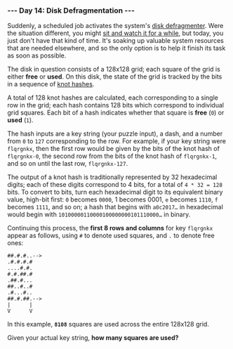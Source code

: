 ### --- Day 14: Disk Defragmentation ---

Suddenly, a scheduled job activates the system's [disk defragmenter](https://en.wikipedia.org/wiki/Defragmentation). Were
the situation different, you might [sit and watch it for a while](https://www.youtube.com/watch?v=kPv1gQ5Rs8A&t=37), but today,
you just don't have that kind of time. It's soaking up valuable system
resources that are needed elsewhere, and so the only option is to help it
finish its task as soon as possible.

The disk in question consists of a 128x128 grid; each square of the grid is
either **free** or **used**. On this disk, the state of the grid is tracked by the
bits in a sequence of [knot hashes](https://adventofcode.com/2017/day/10).

A total of 128 knot hashes are calculated, each corresponding to a single
row in the grid; each hash contains 128 bits which correspond to individual
grid squares. Each bit of a hash indicates whether that square is **free** (`0`)
or **used** (`1`).

The hash inputs are a key string (your puzzle input), a dash, and a number
from `0` to `127` corresponding to the row. For example, if your key string
were `flqrgnkx`, then the first row would be given by the bits of the knot
hash of `flqrgnkx-0`, the second row from the bits of the knot hash of
`flqrgnkx-1`, and so on until the last row, `flqrgnkx-127`.

The output of a knot hash is traditionally represented by 32 hexadecimal
digits; each of these digits correspond to 4 bits, for a total of
`4 * 32 = 128` bits. To convert to bits, turn each hexadecimal digit to its
equivalent binary value, high-bit first: `0` becomes `0000`, 1 becomes 0001, `e`
becomes `1110`, `f` becomes `1111`, and so on; a hash that begins with `a0c2017…`
in hexadecimal would begin with `10100000110000100000000101110000…` in
binary.

Continuing this process, the **first 8 rows and columns** for key `flqrgnkx`
appear as follows, using `#` to denote used squares, and `.` to denote free
ones:

```
##.#.#..-->
.#.#.#.#
....#.#.
#.#.##.#
.##.#...
##..#..#
.#...#..
##.#.##.-->
|      |
V      V
```

In this example, **`8108`** squares are used across the entire 128x128 grid.

Given your actual key string, **how many squares are used?**
